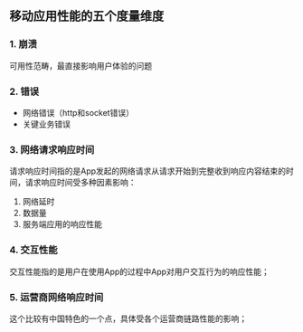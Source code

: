 ## 移动应用性能的五个度量维度

### 1. 崩溃

可用性范畴，最直接影响用户体验的问题

### 2. 错误

- 网络错误（http和socket错误）
- 关键业务错误

### 3. 网络请求响应时间

请求响应时间指的是App发起的网络请求从请求开始到完整收到响应内容结束的时间，请求响应时间受多种因素影响：

1. 网络延时
2. 数据量
3. 服务端应用的响应性能

### 4. 交互性能

交互性能指的是用户在使用App的过程中App对用户交互行为的响应性能；

### 5. 运营商网络响应时间

这个比较有中国特色的一个点，具体受各个运营商链路性能的影响；